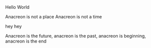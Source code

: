 Hello World

Anacreon is not a place
Anacreon is not a time


hey hey

Anacreon is the future, anacreon is the past, anacreon is beginning, anacreon is the end

